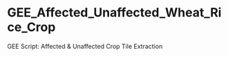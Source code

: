 # GEE_Affected_Unaffected_Wheat_Rice_Crop
GEE Script: Affected &amp; Unaffected Crop Tile Extraction
